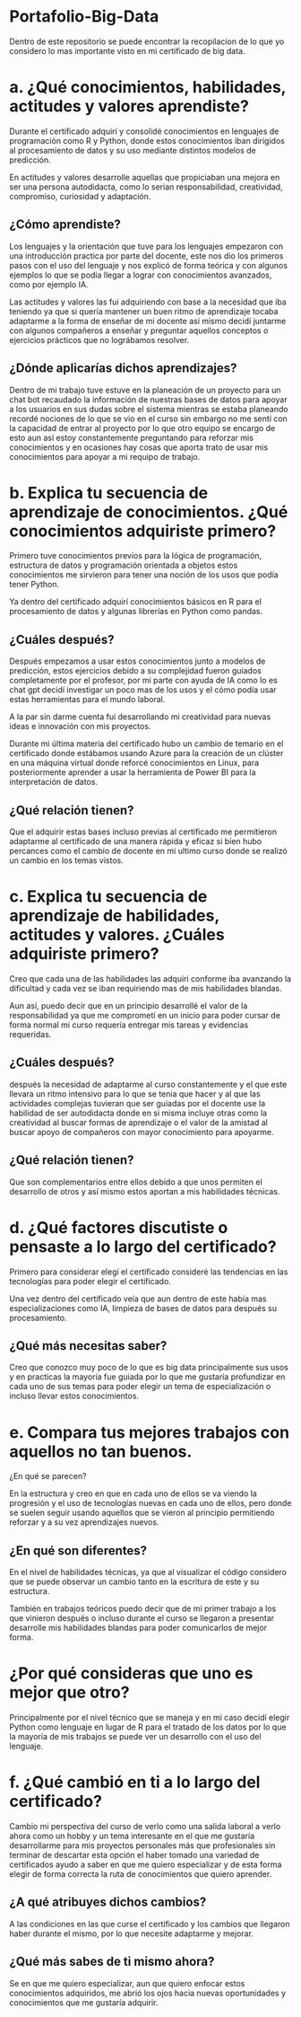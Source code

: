 # Portafolio-Big-Data
Dentro de este repositorio se puede encontrar la recopilacion de lo que yo considero lo mas importante visto en mi certificado de big data.


# a. ¿Qué conocimientos, habilidades, actitudes y valores aprendiste?

Durante el certificado adquirí y consolidé conocimientos en lenguajes de programación como R y Python, donde estos conocimientos iban dirigidos al procesamiento de datos y su uso mediante distintos modelos de predicción.

En actitudes y valores desarrolle aquellas que propiciaban una mejora en ser una persona autodidacta, como lo serian responsabilidad, creatividad, compromiso, curiosidad y adaptación.

## ¿Cómo aprendiste?

Los lenguajes y la orientación que tuve para los lenguajes empezaron con una introducción practica por parte del docente, este nos dio los primeros pasos con el uso del lenguaje y nos explicó de forma teórica y con algunos ejemplos lo que se podía llegar a lograr con conocimientos avanzados, como por ejemplo IA.

Las actitudes y valores las fui adquiriendo con base a la necesidad que iba teniendo ya que si quería mantener un buen ritmo de aprendizaje tocaba adaptarme a la forma de enseñar de mi docente así mismo decidí juntarme con algunos compañeros a enseñar y preguntar aquellos conceptos o ejercicios prácticos que no lográbamos resolver.

## ¿Dónde aplicarías dichos aprendizajes?

Dentro de mi trabajo tuve estuve en la planeación de un proyecto para un chat bot recaudado la información de nuestras bases de datos para apoyar a los usuarios en sus dudas sobre el sistema mientras se estaba planeando recordé nociones de lo que se vio en el curso sin embargo no me sentí con la capacidad de entrar al proyecto por lo que otro equipo se encargo de esto aun así estoy constantemente preguntando para reforzar mis conocimientos y en ocasiones hay cosas que aporta trato de usar mis conocimientos para apoyar a mi requipo de trabajo.

# b. Explica tu secuencia de aprendizaje de conocimientos. ¿Qué conocimientos adquiriste primero?

Primero tuve conocimientos previos para la lógica de programación, estructura de datos y programación orientada a objetos estos conocimientos me sirvieron para tener una noción de los usos que podía tener Python.

Ya dentro del certificado adquirí conocimientos básicos en R para el procesamiento de datos y algunas librerías en Python como pandas.

## ¿Cuáles después?

Después empezamos a usar estos conocimientos junto a modelos de predicción, estos ejercicios debido a su complejidad fueron guiados completamente por el profesor, por mi parte con ayuda de IA como lo es chat gpt decidí investigar un poco mas de los usos y el cómo podía usar estas herramientas para el mundo laboral.

A la par sin darme cuenta fui desarrollando mi creatividad para nuevas ideas e innovación con mis proyectos.

Durante mi última materia del certificado hubo un cambio de temario en el certificado donde estábamos usando Azure para la creación de un clúster en una máquina virtual donde reforcé conocimientos en Linux, para posteriormente aprender a usar la herramienta de Power BI para la interpretación de datos.

## ¿Qué relación tienen?

Que el adquirir estas bases incluso previas al certificado me permitieron adaptarme al certificado de una manera rápida y eficaz si bien hubo percances como el cambio de docente en mi ultimo curso donde se realizó un cambio en los temas vistos.

# c. Explica tu secuencia de aprendizaje de habilidades, actitudes y valores. ¿Cuáles adquiriste primero? 

Creo que cada una de las habilidades las adquiri conforme iba avanzando la dificultad y cada vez se iban requiriendo mas de mis habilidades blandas.

Aun así, puedo decir que en un principio desarrollé el valor de la responsabilidad ya que me comprometí en un inicio para poder cursar de forma normal mi curso requería entregar mis tareas y evidencias requeridas.

## ¿Cuáles después? 

después la necesidad de adaptarme al curso constantemente y el que este llevara un ritmo intensivo para lo que se tenia que hacer y al que las actividades complejas tuvieran que ser guiadas por el docente use la habilidad de ser autodidacta donde en si misma incluye otras como la creatividad al buscar formas de aprendizaje o el valor de la amistad al buscar apoyo de compañeros con mayor conocimiento para apoyarme.

## ¿Qué relación tienen?

Que son complementarios entre ellos debido a que unos permiten el desarrollo de otros y así mismo estos aportan a mis habilidades técnicas.

# d. ¿Qué factores discutiste o pensaste a lo largo del certificado?

Primero para considerar elegí el certificado consideré las tendencias en las tecnologías para poder elegir el certificado. 

Una vez dentro del certificado veía que aun dentro de este había mas especializaciones como IA, limpieza de bases de datos para después su procesamiento.



## ¿Qué más necesitas saber?

Creo que conozco muy poco de lo que es big data principalmente sus usos y en practicas la mayoría fue guiada por lo que me gustaría profundizar en cada uno de sus temas para poder elegir un tema de especialización o incluso llevar estos conocimientos.

# e. Compara tus mejores trabajos con aquellos no tan buenos.  
¿En qué se parecen? 

En la estructura y creo en que en cada uno de ellos se va viendo la progresión y el uso de tecnologías nuevas en cada uno de ellos, pero donde se suelen seguir usando aquellos que se vieron al principio permitiendo reforzar y a su vez aprendizajes nuevos.

## ¿En qué son diferentes?

En el nivel de habilidades técnicas, ya que al visualizar el código considero que se puede observar un cambio tanto en la escritura de este y su estructura.

También en trabajos teóricos puedo decir que de mi primer trabajo a los que vinieron después o incluso durante el curso se llegaron a presentar desarrolle mis habilidades blandas para poder comunicarlos de mejor forma.

# ¿Por qué consideras que uno es mejor que otro? 

Principalmente por el nivel técnico que se maneja y en mi caso decidí elegir Python como lenguaje en lugar de R para el tratado de los datos por lo que la mayoría de mis trabajos se puede ver un desarrollo con el uso del lenguaje.
 
# f. ¿Qué cambió en ti a lo largo del certificado?

Cambio mi perspectiva del curso de verlo como una salida laboral a verlo ahora como un hobby y un tema interesante en el que me gustaría desarrollarme para mis proyectos personales más que profesionales sin terminar de descartar esta opción el haber tomado una variedad de certificados ayudo a saber en que me quiero especializar y de esta forma elegir de forma correcta la ruta de conocimientos que quiero aprender.

 ## ¿A qué atribuyes dichos cambios? 

A las condiciones en las que curse el certificado y los cambios que llegaron haber durante el mismo, por lo que necesite adaptarme y mejorar.

## ¿Qué más sabes de ti mismo ahora?

Se en que me quiero especializar, aun que quiero enfocar estos conocimientos adquiridos, me abrió los ojos hacia nuevas oportunidades y conocimientos que me gustaría adquirir.
